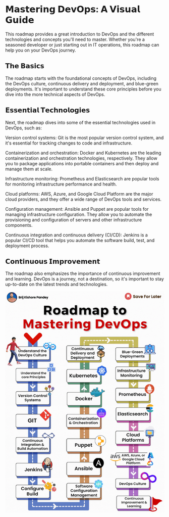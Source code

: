 # 𝗠𝗮𝘀𝘁𝗲𝗿𝗶𝗻𝗴 𝗗𝗲𝘃𝗢𝗽𝘀: 𝗔 𝗩𝗶𝘀𝘂𝗮𝗹 𝗚𝘂𝗶𝗱𝗲  
  
This roadmap provides a great introduction to DevOps and the different technologies and concepts you'll need to master. Whether you're a seasoned developer or just starting out in IT operations, this roadmap can help you on your DevOps journey.  
  
## 𝗧𝗵𝗲 𝗕𝗮𝘀𝗶𝗰𝘀  
  
The roadmap starts with the foundational concepts of DevOps, including the DevOps culture, continuous delivery and deployment, and blue-green deployments. It's important to understand these core principles before you dive into the more technical aspects of DevOps.  
  
## 𝗘𝘀𝘀𝗲𝗻𝘁𝗶𝗮𝗹 𝗧𝗲𝗰𝗵𝗻𝗼𝗹𝗼𝗴𝗶𝗲𝘀  
  
Next, the roadmap dives into some of the essential technologies used in DevOps, such as:  
  
Version control systems: Git is the most popular version control system, and it's essential for tracking changes to code and infrastructure.  
  
Containerization and orchestration: Docker and Kubernetes are the leading containerization and orchestration technologies, respectively. They allow you to package applications into portable containers and then deploy and manage them at scale.  
  
Infrastructure monitoring: Prometheus and Elasticsearch are popular tools for monitoring infrastructure performance and health.  
  
Cloud platforms: AWS, Azure, and Google Cloud Platform are the major cloud providers, and they offer a wide range of DevOps tools and services.  
  
Configuration management: Ansible and Puppet are popular tools for managing infrastructure configuration. They allow you to automate the provisioning and configuration of servers and other infrastructure components.  
  
Continuous integration and continuous delivery (CI/CD): Jenkins is a popular CI/CD tool that helps you automate the software build, test, and deployment process.  
  
## 𝗖𝗼𝗻𝘁𝗶𝗻𝘂𝗼𝘂𝘀 𝗜𝗺𝗽𝗿𝗼𝘃𝗲𝗺𝗲𝗻𝘁  
  
The roadmap also emphasizes the importance of continuous improvement and learning. DevOps is a journey, not a destination, so it's important to stay up-to-date on the latest trends and technologies.  

![](media/20240209074909.png)